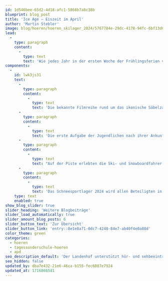 ```yaml
---
id: 1d546bee-65d2-4d18-afc1-5866b7a8c38b
blueprint: blog_post
title: 'Ice Age – Eiszeit im April'
author: 'Martin Stebler'
image: blog/hoeren/hoeren_skilager_2024/5767784e-29dc-4178-94fc-6bf13d6b04f4.jpg
lead:
  -
    type: paragraph
    content:
      -
        type: text
        text: 'Wie jedes Jahr in der ersten Woche der Frühlingsferien verbrachten knapp 50 Jugendliche und Leitungspersonen eine Woche im wunderschönen Engadin. Im Lagerhaus der Stadt Lenzburg in Samedan lautete das Motto in diesen 6 Tagen: Ice Age.'
components:
  -
    id: lwk3js31
    text:
      -
        type: paragraph
        content:
          -
            type: text
            text: 'Die bekannte Filmreihe rund um das ikonische Säbelzahn-Eichhörnchen Scrat floss immer wieder in das Wochenprogramm ein, aber auch die deutsche Übersetzung «Eiszeit» - mit all ihren Bedeutungen - fand ihren Platz.'
      -
        type: paragraph
        content:
          -
            type: text
            text: 'Die erste Aufgabe der Jugendlichen nach ihrer Ankunft am Sonntagabend war es etwa, bei Spielen im und ums Haus herum möglichst viele Punkte zu erzielen und damit Nüsse für ihre Gruppe zu sammeln. Das Abendprogramm bot danach jeden Tag neue Herausforderungen. Die Gruppen mussten dabei ihren Ideenreichtum, ihre Kreativität und ihre Geschicklichkeit beweisen und taten dies auf eindrückliche Art und Weise. Den krönenden Abschluss machte der Donnerstagabend: In den vorbereiteten Beiträgen der Gruppen zeigte sich die Diversität des Lagermottos: Von Liedern über Glace, Sketches zur Erderwärmung hin zu einem selbst komponierten Lied über die Lagerwoche waren alle Facetten der «Eiszeit» zu bestaunen. Zum Abschluss der Woche am Freitag wurden die gesammelten Nüsse gezählt und die Siegergruppe auserkoren. Ein knappes Rennen!'
      -
        type: paragraph
        content:
          -
            type: text
            text: "Auf der Piste erlebten die Ski- und Snowboardfahrer:innen, wie schnell sich das Wetter verändern kann. War es am Montag noch warm und sonnig, waren der Dienstag und Mittwoch geprägt von Nebel und viel Schnee. Durch bis zu 40cm Neuschnee mussten sich die Jugendlichen und ihre Leiter:innen kämpfen. Tönt anstrengend – war es auch.\_ Am Donnerstag und Freitag fühlte man sich dann eher wieder an die Sommerferien erinnert: Die Sonne brannte und fahren im Pullover war angesagt. Durch die vielen Wetterwechsel waren die Pistenverhältnisse von Tag zu Tag unterschiedlich, was das Fahren bisweilen schwierig machte, andererseits eine gute Gelegenheit bot, sich technisch weiterzuentwickeln. Die Leitungspersonen boten ihren Gruppen professionelle Unterstützung und schafften es problemlos, die Jugendlichen bei Laune und zu halten und vor grösseren Verletzungen zu bewahren."
      -
        type: paragraph
        content:
          -
            type: text
            text: 'Das Schneesportlager 2024 wird allen Beteiligten in schöner Erinnerung bleiben und weckt bereits Vorfreude auf das kommende Jahr. Es war zudem das letzte Lager von Ralph Bitterli, welcher die Lagerleitung nach 20 Jahren weitergeben wird. Wir danken Ralph herzlich für seinen unermüdlichen Einsatz während all dieser Jahre!'
    type: text
    enabled: true
show_blog_slider: true
slider_heading: 'Weitere Blogbeiträge'
slider_load_automatically: true
slider_amount_blog_posts: 6
slider_button_text: 'Zur Übersicht'
slider_button_link: 'entry::8e1e8a71-0dc7-4248-84e7-ab40f4e0a88d'
color_theme: green
categories:
  - hoeren
  - tagessonderschule-hoeren
  - apd
seo_description_default: 'Der Landenhof unterstützt hör- und sehbeeinträchtigte Kinder & Jugendliche in ihrem selbstbestimmten Leben durch Förderung ihrer Fähigkeiten & Entwicklung'
seo_hidden: false
updated_by: dba7e432-21e6-46ca-b155-fec6087e7924
updated_at: 1716866541
---
```

